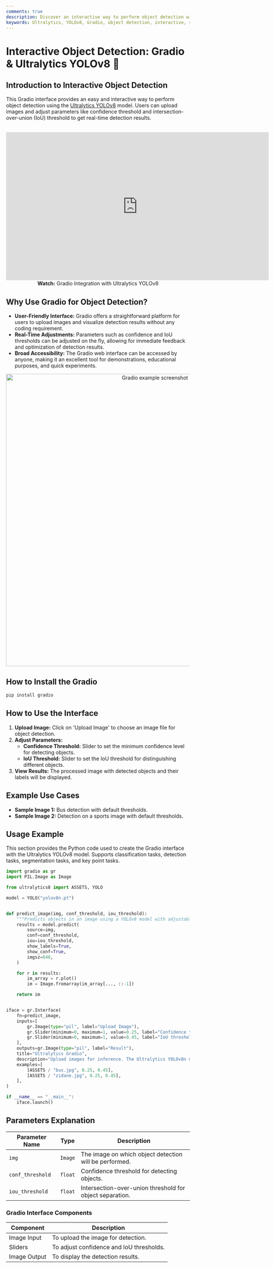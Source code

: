 ```yaml
---
comments: true
description: Discover an interactive way to perform object detection with Ultralytics YOLOv8 using Gradio. Upload images and adjust settings for real-time results.
keywords: Ultralytics, YOLOv8, Gradio, object detection, interactive, real-time, image processing, AI
---
```


# Interactive Object Detection: Gradio & Ultralytics YOLOv8 🚀

## Introduction to Interactive Object Detection

This Gradio interface provides an easy and interactive way to perform object detection using the [Ultralytics YOLOv8](https://github.com/ultralytics/ultralytics/) model. Users can upload images and adjust parameters like confidence threshold and intersection-over-union (IoU) threshold to get real-time detection results.

<p align="center">
  <br>
  <iframe loading="lazy" width="720" height="405" src="https://www.youtube.com/embed/pWYiene9lYw"
    title="YouTube video player" frameborder="0"
    allow="accelerometer; autoplay; clipboard-write; encrypted-media; gyroscope; picture-in-picture; web-share"
    allowfullscreen>
  </iframe>
  <br>
  <strong>Watch:</strong> Gradio Integration with Ultralytics YOLOv8
</p>

## Why Use Gradio for Object Detection?

- **User-Friendly Interface:** Gradio offers a straightforward platform for users to upload images and visualize detection results without any coding requirement.
- **Real-Time Adjustments:** Parameters such as confidence and IoU thresholds can be adjusted on the fly, allowing for immediate feedback and optimization of detection results.
- **Broad Accessibility:** The Gradio web interface can be accessed by anyone, making it an excellent tool for demonstrations, educational purposes, and quick experiments.

<p align="center">
   <img width="800" alt="Gradio example screenshot" src="https://github.com/RizwanMunawar/ultralytics/assets/26833433/52ee3cd2-ac59-4c27-9084-0fd05c6c33be">
</p>

## How to Install the Gradio

```bash
pip install gradio
```

## How to Use the Interface

1. **Upload Image:** Click on 'Upload Image' to choose an image file for object detection.
2. **Adjust Parameters:**
    - **Confidence Threshold:** Slider to set the minimum confidence level for detecting objects.
    - **IoU Threshold:** Slider to set the IoU threshold for distinguishing different objects.
3. **View Results:** The processed image with detected objects and their labels will be displayed.

## Example Use Cases

- **Sample Image 1:** Bus detection with default thresholds.
- **Sample Image 2:** Detection on a sports image with default thresholds.

## Usage Example

This section provides the Python code used to create the Gradio interface with the Ultralytics YOLOv8 model. Supports classification tasks, detection tasks, segmentation tasks, and key point tasks.

```python
import gradio as gr
import PIL.Image as Image

from ultralytics8 import ASSETS, YOLO

model = YOLO("yolov8n.pt")


def predict_image(img, conf_threshold, iou_threshold):
    """Predicts objects in an image using a YOLOv8 model with adjustable confidence and IOU thresholds."""
    results = model.predict(
        source=img,
        conf=conf_threshold,
        iou=iou_threshold,
        show_labels=True,
        show_conf=True,
        imgsz=640,
    )

    for r in results:
        im_array = r.plot()
        im = Image.fromarray(im_array[..., ::-1])

    return im


iface = gr.Interface(
    fn=predict_image,
    inputs=[
        gr.Image(type="pil", label="Upload Image"),
        gr.Slider(minimum=0, maximum=1, value=0.25, label="Confidence threshold"),
        gr.Slider(minimum=0, maximum=1, value=0.45, label="IoU threshold"),
    ],
    outputs=gr.Image(type="pil", label="Result"),
    title="Ultralytics Gradio",
    description="Upload images for inference. The Ultralytics YOLOv8n model is used by default.",
    examples=[
        [ASSETS / "bus.jpg", 0.25, 0.45],
        [ASSETS / "zidane.jpg", 0.25, 0.45],
    ],
)

if __name__ == "__main__":
    iface.launch()
```

## Parameters Explanation

| Parameter Name   | Type    | Description                                              |
| ---------------- | ------- | -------------------------------------------------------- |
| `img`            | `Image` | The image on which object detection will be performed.   |
| `conf_threshold` | `float` | Confidence threshold for detecting objects.              |
| `iou_threshold`  | `float` | Intersection-over-union threshold for object separation. |

### Gradio Interface Components

| Component    | Description                              |
| ------------ | ---------------------------------------- |
| Image Input  | To upload the image for detection.       |
| Sliders      | To adjust confidence and IoU thresholds. |
| Image Output | To display the detection results.        |
